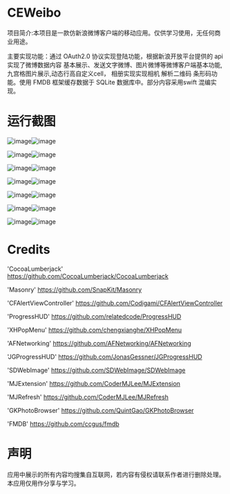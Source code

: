 # CEWeibo

项目简介:本项目是一款仿新浪微博客户端的移动应用。仅供学习使用，无任何商业用途。

主要实现功能：通过 OAuth2.0 协议实现登陆功能，根据新浪开放平台提供的 api 实现了微博数据内容 基本展示、发送文字微博、图片微博等微博客户端基本功能, 九宫格图片展示,动态行高自定义cell， 相册实现实现相机 解析二维码 条形码功能。使用 FMDB 框架缓存数据于 SQLite 数据库中。部分内容采用swift 混编实现。



# 运行截图

![image](https://github.com/insignificance/CEWeibo/blob/master/art/Snip001.png)![image](https://github.com/insignificance/CEWeibo/blob/master/art/Snip002.png)

![image](https://github.com/insignificance/CEWeibo/blob/master/art/Snip003.png)![image](https://github.com/insignificance/CEWeibo/blob/master/art/Snip004.png)

![image](https://github.com/insignificance/CEWeibo/blob/master/art/Snip004-1.png)![image](https://github.com/insignificance/CEWeibo/blob/master/art/Snip005.png)

![image](https://github.com/insignificance/CEWeibo/blob/master/art/Snip006.png)![image](https://github.com/insignificance/CEWeibo/blob/master/art/Snip006-1.png)

![image](https://github.com/insignificance/CEWeibo/blob/master/art/Snip007.png)![image](https://github.com/insignificance/CEWeibo/blob/master/art/Snip008.png)

![image](https://github.com/insignificance/CEWeibo/blob/master/art/Snip009.png)![image](https://github.com/insignificance/CEWeibo/blob/master/art/unsupport.png)

![image](https://github.com/insignificance/CEWeibo/blob/master/art/QRCode.png)![image](https://github.com/insignificance/CEWeibo/blob/master/art/BarCode.png)



# Credits

  'CocoaLumberjack'        https://github.com/CocoaLumberjack/CocoaLumberjack
  
  'Masonry'                https://github.com/SnapKit/Masonry
  
  'CFAlertViewController'  https://github.com/Codigami/CFAlertViewController 
  
  'ProgressHUD'            https://github.com/relatedcode/ProgressHUD
  
  'XHPopMenu'              https://github.com/chengxianghe/XHPopMenu
  
  'AFNetworking'           https://github.com/AFNetworking/AFNetworking
  
  'JGProgressHUD'          https://github.com/JonasGessner/JGProgressHUD
  
  'SDWebImage'             https://github.com/SDWebImage/SDWebImage
  
  'MJExtension'            https://github.com/CoderMJLee/MJExtension
  
  'MJRefresh'              https://github.com/CoderMJLee/MJRefresh
  
  'GKPhotoBrowser'         https://github.com/QuintGao/GKPhotoBrowser
  
  'FMDB'                   https://github.com/ccgus/fmdb
  
  
  # 声明
  
  应用中展示的所有内容均搜集自互联网，若内容有侵权请联系作者进行删除处理。本应用仅用作分享与学习。
  
